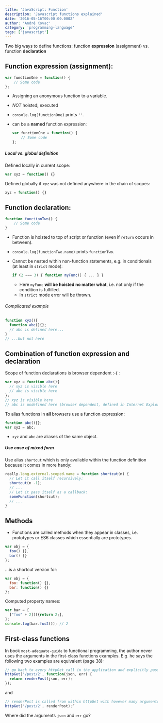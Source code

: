 ```yaml
---
title: 'JavaScript: Function'
description: 'Javascript functions explained'
date: '2016-05-16T00:00:00.000Z'
author: 'André Kovac'
category: 'programming-language'
tags: ['javascript']
---
```


Two big ways to define functions: function **expression** (assignment) vs. function **declaration**

## Function **expression** (assignment):

```js
var functionOne = function() {
    // Some code
};
```

* Assigning an anonymous function to a variable.
* *NOT* hoisted, executed
* `console.log(functionOne)` prints `''`.
* can be a **named** function expression:

	```js
	var functionOne = function() {
	    // Some code
	};
	```

##### Local vs. global definition

Defined locally in current scope:

```js
var xyz = function() {}
```

Defined globally if `xyz` was not defined anywhere in the chain of scopes:

```js
xyz = function() {}
```

## Function **declaration**:

```js
function functionTwo() {
    // Some code
}
```

* Function is hoisted to top of script or function (even if `return` occurs in between).
* `console.log(functionTwo.name)` prints `functionTwo`.
* Cannot be nested within non-function statements, e.g. in conditionals (at least in `strict` mode):

	```js
	if (2 === 3) { function myFunc() { ... } }
	```

	* Here `myFunc` **will be hoisted no matter what**, i.e. not only if the condition is fulfilled.
	* In `strict` mode error will be thrown.

###### Complicated example

```js
function xyz(){
  function abc(){};
  // abc is defined here...
}
// ...but not here
```

## Combination of function **expression** and **declaration**

Scope of function declarations is browser dependent :-( :

```js
var xyz = function abc(){
  // xyz is visible here
  // abc is visible here
};
// xyz is visible here
// abc is undefined here (browser dependent, defined in Internet Explorer)
```

To alias functions in **all** browsers use a function expression:

```js
function abc(){};
var xyz = abc;
```

* `xyz` and `abc` are aliases of the same object.

##### Use case of mixed form

Use alias `shortcut` which is only available within the function definition because it comes in more handy:

```js
really.long.external.scoped.name = function shortcut(n) {
  // Let it call itself recursively:
  shortcut(n -1);
  // ...
  // Let it pass itself as a callback:
  someFunction(shortcut);
  // ...
}
```

## Methods

- Functions are called methods when they appear in classes, i.e. prototypes or ES6 classes which essentially are prototypes.

```js
var obj = {
  foo() {},
  bar() {}
};
```

...is a shortcut version for:

```js
var obj = {
  foo: function() {},
  bar: function() {}
};
```

Computed property names:

```js
var bar = {
  ["foo" + 2](){return 2;},
};
console.log(bar.foo2()); // 2
```

## First-class functions

In book `most-adequate-guide` to functional programming, the author never uses the arguments in the first-class functions examples.
E.g. he says the following two examples are equivalent (page 38):

```js
// go back to every httpGet call in the application and explicitly pass err along.
httpGet('/post/2', function(json, err) {
  return renderPost(json, err);
});
```

and

```js
// renderPost is called from within httpGet with however many arguments it wants
httpGet('/post/2', renderPost);”
```

Where did the arguments `json` and `err` go?